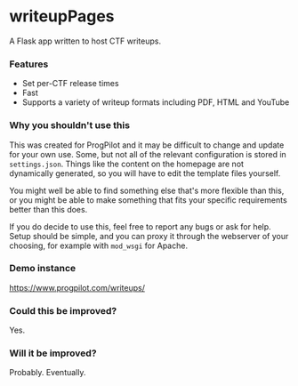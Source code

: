 # writeupPages

A Flask app written to host CTF writeups.

### Features
* Set per-CTF release times
* Fast
* Supports a variety of writeup formats including PDF, HTML and YouTube

### Why you shouldn't use this
This was created for ProgPilot and it may be difficult to change and update for your own use. Some, but not all of the
relevant configuration is stored in `settings.json`. Things like the content on the homepage are not dynamically
generated, so you will have to edit the template files yourself.

You might well be able to find something else that's more flexible than this, or you might be able to make something
that fits your specific requirements better than this does.

If you do decide to use this, feel free to report any bugs or ask for help. Setup should be simple, and you can proxy it
through the webserver of your choosing, for example with `mod_wsgi` for Apache.

### Demo instance

https://www.progpilot.com/writeups/

### Could this be improved?
Yes.

### Will it be improved?
Probably. Eventually.